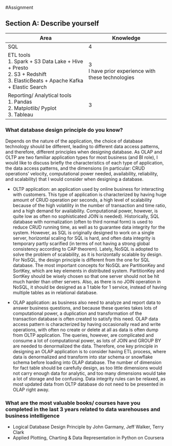 #Assignment
## Section A: Describe yourself

| Area | Knowledge|
|------|----------|
| SQL  | 4        |
| ETL tools <br> 1. Spark + S3 Data Lake + Hive + Presto <br> 2. S3 + Redshift <br> 3. ElasticBeats + Apache Kafka + Elastic Search| 3 <br> I have prior experience with these technologies |
| Reporting/ Analytical tools <br> 1. Pandas <br> 2. Matplotlib/ Pyplot <br> 3. Tableau | 3|

### What database design principle do you know?
Depends on the nature of the application, the choice of database technology should be different, 
leading to different data access patterns, and therefore, different principles when 
designing database. As OLAP and OLTP are two familiar application types for most business 
(and BI role), I would like to discuss briefly the characteristics of each type of application, 
the data access patterns, and the dimensions (in particular: CRUD operations’ velocity, 
computational power needed, availability, reliability, and scalability) that I would 
consider when designing a database. 

* OLTP application: an application used by online business for interacting with customers. 
This type of application is characterized by having huge amount of CRUD operation per seconds, 
a high level of scalability because of the high volatility in the number of transaction and 
time ratio, and a high demand for availability. Computational power, however, is quite low as 
often no sophisticated JOIN is needed). Historically, SQL database with normalization 
(often to third normal form) is used to reduce CRUD running time, as well as to guarantee 
data integrity for the system. However, as SQL is originally designed to work on 
a single server, horizontal scaling for SQL is hard, and often data integrity is temporary 
partly scarified (in terms of not having a strong global consistency according to CAP theorem). 
Lately, NoSQL is adopted to solve the problem of scalability, as it is horizontally 
scalable by design. For NoSQL, the design principle is different from the one for 
SQL database. The most important concepts for NoSQL are PartitionKey and SortKey, 
which are key elements in distributed system. PartitionKey and SortKey should be wisely 
chosen so that one server should not be hit much harder than other servers.
 Also, as there is no JOIN operation in NoSQL, it should be designed as a 1 table for 1 
 service, instead of having multiple tables as in relational database.
 
 * OLAP application: as business also need to analyze and report data to 
 answer business questions, and because these queries takes lots of computational power, 
 a duplication and transformation of the transaction database is often 
 created to satisfy this need. OLAP data access pattern is characterized by having 
 occasionally read and write operations, with often no create or delete at all as data is 
 often dump from OLTP application. 
 The queries, however, are complicated and consume a lot of computational power, 
 as lots of JOIN and GROUP BY are needed to denormalized the data. Therefore, one 
 key principle in designing an OLAP application is to consider having ETL process, 
 where data is denormalized and transform into star schema or snowflake schema before 
 loading into OLAP database. The number of dimension for fact table should be carefully 
 design, as too little dimensions would not carry enough data for analytic, and too many 
 dimensions would take a lot of storage and be confusing. Data integrity rules can be 
 relaxed, as most updated data from OLTP database do not need to be presented in OLAP 
 right away.
 
 ### What are the most valuable books/ courses have you completed in the last 3 years related to data warehouses and business intelligence
 * Logical Database Design Principle by John Garmany, Jeff Walker, Terry Clark
 * Applied Plotting, Charting & Data Representation in Python on Coursera
 